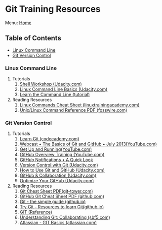 # Git Training Resources

Menu: [Home](./README.md)

## Table of Contents

- [Linux Command Line](#linux-command-line)
- [Git Version Control](#git-version-control)

### Linux Command Line

1. Tutorials
    1. [Shell Workshop (Udacity.com)](https://www.udacity.com/course/shell-workshop--ud206)
    1. [Linux Command Line Basics (Udacity.com)](https://www.udacity.com/course/linux-command-line-basics--ud595)
    1. [Learn the Command Line (tutorial)](https://www.codecademy.com/learn/learn-the-command-line)
1. Reading Resources
    1. [Linux Commands Cheat Sheet (linuxtrainingacademy.com)](https://www.linuxtrainingacademy.com/linux-commands-cheat-sheet/)
    1. [Unix/Linux Command Reference PDF (fosswire.com)](https://files.fosswire.com/2007/08/fwunixref.pdf)

### Git Version Control

1. Tutorials
    1. [Learn Git (codecademy.com)](https://www.codecademy.com/learn/learn-git)
    1. [Webcast • The Basics of Git and GitHub • July 2013(YouTube.com)](http://youtu.be/U8GBXvdmHT4)
    1. [Get Up and Running(YouTube.com)](http://www.youtube.com/playlist?list=PLg7s6cbtAD15G8lNyoaYDuKZSKyJrgwB-)
    1. [GitHub Overview Training (YouTube.com)](http://www.youtube.com/playlist?list=PLg7s6cbtAD15Das5LK9mXt_g59DLWxKUe)
    1. [GitHub Notifications • A Quick Look](http://www.youtube.com/watch?v=w-LgKrosGH0&list=PLg7s6cbtAD17rhrz2BJWAPJMjR71B3IDx)
    1. [Version Control with Git (Udacity.com)](https://www.udacity.com/course/version-control-with-git--ud123)
    1. [How to Use Git and GitHub (Udacity.com)](https://www.udacity.com/course/how-to-use-git-and-github--ud775)
    1. [GitHub & Collaboration (Udacity.com)](https://www.udacity.com/course/github-collaboration--ud456)
    1. [Optimize Your GitHub (Udacity.com)](https://www.udacity.com/course/optimize-your-github--ud247)
1. Reading Resources
    1. [Git Cheat Sheet PDF(git-tower.com)](https://www.git-tower.com/blog/git-cheat-sheet)
    1. [GitHub Git Cheat Sheet PDF (github.com)](https://github.github.com/training-kit/downloads/github-git-cheat-sheet.pdf)
    1. [Git - the simple guide (github.io)](http://rogerdudler.github.io/git-guide/)
    1. [Try Git - Resources to learn Git(github.io)](https://try.github.io)
    1. [GIT (Reference)](http://git-scm.com/docs)
    1. [Understanding Git: Collaborating (sbf5.com)](http://www.sbf5.com/~cduan/technical/git/git-4.shtml)
    1. [Atlassian - GIT Basics (atlassian.com)](https://www.atlassian.com/git/tutorial/git-basics)
